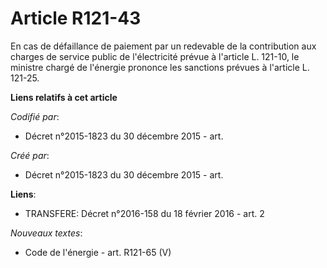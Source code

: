 # Article R121-43

En cas de défaillance de paiement par un redevable de la contribution aux charges de service public de l'électricité prévue à
l'article L. 121-10, le ministre chargé de l'énergie prononce les sanctions prévues à l'article L. 121-25.

**Liens relatifs à cet article**

_Codifié par_:

  - Décret n°2015-1823 du 30 décembre 2015 - art.

_Créé par_:

  - Décret n°2015-1823 du 30 décembre 2015 - art.

**Liens**:

  - TRANSFERE: Décret n°2016-158 du 18 février 2016 - art. 2

_Nouveaux textes_:

  - Code de l'énergie - art. R121-65 (V)
